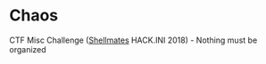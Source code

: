 # Chaos
CTF Misc Challenge ([Shellmates](https://github.com/shellmates) HACK.INI 2018) - Nothing must be organized
